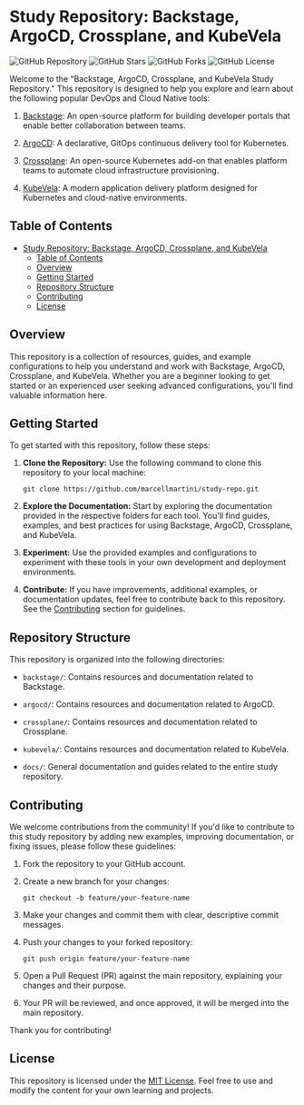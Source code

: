 # Study Repository: Backstage, ArgoCD, Crossplane, and KubeVela

![GitHub Repository](https://img.shields.io/github/repo-size/marcellmartini/study-repo)
![GitHub Stars](https://img.shields.io/github/stars/marcellmartini/study-repo)
![GitHub Forks](https://img.shields.io/github/forks/marcellmartini/study-repo)
![GitHub License](https://img.shields.io/github/license/marcellmartini/study-repo)

Welcome to the "Backstage, ArgoCD, Crossplane, and KubeVela Study Repository." This repository is designed to help you explore and learn about the following popular DevOps and Cloud Native tools:

1. [Backstage](https://backstage.io/): An open-source platform for building developer portals that enable better collaboration between teams.

2. [ArgoCD](https://argoproj.github.io/argo-cd/): A declarative, GitOps continuous delivery tool for Kubernetes.

3. [Crossplane](https://crossplane.io/): An open-source Kubernetes add-on that enables platform teams to automate cloud infrastructure provisioning.

4. [KubeVela](https://kubevela.io/): A modern application delivery platform designed for Kubernetes and cloud-native environments.

## Table of Contents

- [Study Repository: Backstage, ArgoCD, Crossplane, and KubeVela](#study-repository-backstage-argocd-crossplane-and-kubevela)
  - [Table of Contents](#table-of-contents)
  - [Overview](#overview)
  - [Getting Started](#getting-started)
  - [Repository Structure](#repository-structure)
  - [Contributing](#contributing)
  - [License](#license)

## Overview

This repository is a collection of resources, guides, and example configurations to help you understand and work with Backstage, ArgoCD, Crossplane, and KubeVela. Whether you are a beginner looking to get started or an experienced user seeking advanced configurations, you'll find valuable information here.

## Getting Started

To get started with this repository, follow these steps:

1. **Clone the Repository:** Use the following command to clone this repository to your local machine:

   ```
   git clone https://github.com/marcellmartini/study-repo.git
   ```

2. **Explore the Documentation:** Start by exploring the documentation provided in the respective folders for each tool. You'll find guides, examples, and best practices for using Backstage, ArgoCD, Crossplane, and KubeVela.

3. **Experiment:** Use the provided examples and configurations to experiment with these tools in your own development and deployment environments.

4. **Contribute:** If you have improvements, additional examples, or documentation updates, feel free to contribute back to this repository. See the [Contributing](#contributing) section for guidelines.

## Repository Structure

This repository is organized into the following directories:

- `backstage/`: Contains resources and documentation related to Backstage.

- `argocd/`: Contains resources and documentation related to ArgoCD.

- `crossplane/`: Contains resources and documentation related to Crossplane.

- `kubevela/`: Contains resources and documentation related to KubeVela.

- `docs/`: General documentation and guides related to the entire study repository.

## Contributing

We welcome contributions from the community! If you'd like to contribute to this study repository by adding new examples, improving documentation, or fixing issues, please follow these guidelines:

1. Fork the repository to your GitHub account.

2. Create a new branch for your changes:

   ```
   git checkout -b feature/your-feature-name
   ```

3. Make your changes and commit them with clear, descriptive commit messages.

4. Push your changes to your forked repository:

   ```
   git push origin feature/your-feature-name
   ```

5. Open a Pull Request (PR) against the main repository, explaining your changes and their purpose.

6. Your PR will be reviewed, and once approved, it will be merged into the main repository.

Thank you for contributing!

## License

This repository is licensed under the [MIT License](LICENSE). Feel free to use and modify the content for your own learning and projects.
